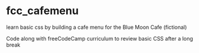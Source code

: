# fcc_cafemenu
learn basic css by building a cafe menu for the Blue Moon Cafe (fictional)

Code along with freeCodeCamp curriculum to review basic CSS after a long break
